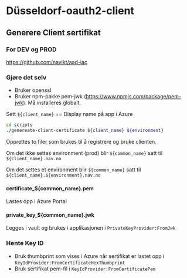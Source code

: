 # Düsseldorf-oauth2-client

## Generere Client sertifikat

### For DEV og PROD
https://github.com/navikt/aad-iac

### Gjøre det selv
* Bruker openssl
* Bruker npm-pakke pem-jwk (https://www.npmjs.com/package/pem-jwk). Må installeres globalt.


Sett `${client_name}` == Display name på app i Azure

```bash
cd scripts
./genereate-client-certificate ${client_name} ${environment}
```

Opprettes to filer som brukes til å registrere og bruke clienten.

Om det ikke settes environment (prod) blir `${common_name}` satt til `${client_name}.nav.no`


Om det settes et environment blir `${common_name}` satt til `${client_name}.${environment}.nav.no`

#### certificate_${common_name}.pem
Lastes opp i Azure Portal

#### private_key_${common_name}.jwk
Legges i vault og brukes i applikasjonen i `PrivateKeyProvider:FromJwk`

### Hente Key ID
* Bruk thumbprint som vises i Azure når sertifikat er lastet opp i `KeyIdProvider:FromCertificateHexThumbprint`
* Bruk sertifikat pem-fil i `KeyIdProvider:FromCertificatePem`